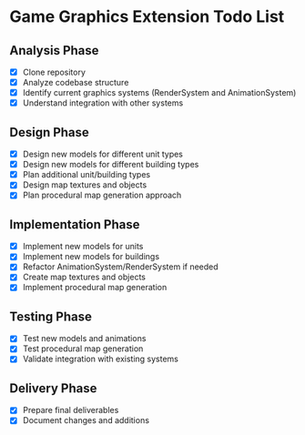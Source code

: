 # Game Graphics Extension Todo List

## Analysis Phase
- [x] Clone repository
- [x] Analyze codebase structure
- [x] Identify current graphics systems (RenderSystem and AnimationSystem)
- [x] Understand integration with other systems

## Design Phase
- [x] Design new models for different unit types
- [x] Design new models for different building types
- [x] Plan additional unit/building types
- [x] Design map textures and objects
- [x] Plan procedural map generation approach

## Implementation Phase
- [x] Implement new models for units
- [x] Implement new models for buildings
- [x] Refactor AnimationSystem/RenderSystem if needed
- [x] Create map textures and objects
- [x] Implement procedural map generation

## Testing Phase
- [x] Test new models and animations
- [x] Test procedural map generation
- [x] Validate integration with existing systems

## Delivery Phase
- [x] Prepare final deliverables
- [x] Document changes and additions
